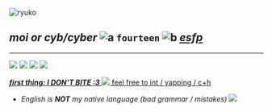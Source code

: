 
![ryuko](https://64.media.tumblr.com/8585dd3ee8f4a95c6517ce580f523f6f/f29c46b722058be5-93/s540x810/78f449fa0d2619907c9120c9655c04d9f2ab9e8d.gifv)

***moi or cyb/cyber***   ![a](https://64.media.tumblr.com/bb9593a8a7eee19c4faa526389961342/efa1017aff24ee12-fd/s75x75_c1/442dea2e3114de941d029c0fc8e931908e351e97.gifv) `fourteen`  ![b](https://64.media.tumblr.com/3f34d880de3b51cc0a5fce84ce9c3edf/0f1dd797b5574c42-ac/s75x75_c1/b708f769def9af52bb9febd1085341a58cf719af.gifv)  <ins>*esfp*</ins>
-
---

![](https://64.media.tumblr.com/3226232d4ad9a8fed1eb91924af87e5f/dbd8b1e992a56a49-ea/s250x400/3250af1936a35921866516db122adec36de38b03.gifv) ![](https://64.media.tumblr.com/b533d2107d84360b12c02d2c0b994ee2/b035b516dc88dd13-85/s250x400/a85beb2a4a7fffe4eb1fe91c44e70f9c7705c67c.gifv) ![](https://64.media.tumblr.com/59343e8ab721765f1221aa526818494f/6eac0cbc1027da31-eb/s250x400/3ea3a3073ce2925951b0bff3096fb4233e17dc02.gifv) ![](https://64.media.tumblr.com/a8d5083abc0615d2bda74045053cde45/c67fa6c636418c25-f3/s250x400/4c3461a73b8f48d172e94ea35454b1e940578d66.gifv)

<ins>***first thing: I DON'T BITE :3*** ![](https://64.media.tumblr.com/45d1cb797256898c4fa2de1aa1e3c630/91621bbc75aa7d28-fd/s75x75_c1/58a1b6d87b61882f1c79e0ce7de0bb1c1831a027.gifv)  feel free to int / yapping / c+h</ins>
- *English is **NOT** my native language (bad grammar  / mistakes)* ![](https://64.media.tumblr.com/a0348c731791fdca5ac1ab5597d56eb0/07d3e658f8efc25f-50/s75x75_c1/d39793c79cc59cd6eafcf18a3eae764f214cadd7.gifv)
